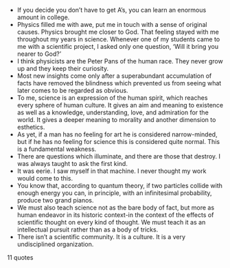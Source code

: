  - If you decide you don’t have to get A’s, you can learn an enormous amount in college.
 - Physics filled me with awe, put me in touch with a sense of original causes. Physics brought me closer to God. That feeling stayed with me throughout my years in science. Whenever one of my students came to me with a scientific project, I asked only one question, ‘Will it bring you nearer to God?’
 - I think physicists are the Peter Pans of the human race. They never grow up and they keep their curiosity.
 - Most new insights come only after a superabundant accumulation of facts have removed the blindness which prevented us from seeing what later comes to be regarded as obvious.
 - To me, science is an expression of the human spirit, which reaches every sphere of human culture. It gives an aim and meaning to existence as well as a knowledge, understanding, love, and admiration for the world. It gives a deeper meaning to morality and another dimension to esthetics.
 - As yet, if a man has no feeling for art he is considered narrow-minded, but if he has no feeling for science this is considered quite normal. This is a fundamental weakness.
 - There are questions which illuminate, and there are those that destroy. I was always taught to ask the first kind.
 - It was eerie. I saw myself in that machine. I never thought my work would come to this.
 - You know that, according to quantum theory, if two particles collide with enough energy you can, in principle, with an infinitesimal probability, produce two grand pianos.
 - We must also teach science not as the bare body of fact, but more as human endeavor in its historic context-in the context of the effects of scientific thought on every kind of thought. We must teach it as an intellectual pursuit rather than as a body of tricks.
 - There isn’t a scientific community. It is a culture. It is a very undisciplined organization.

11 quotes